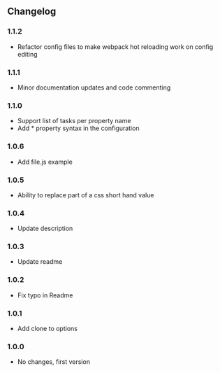 ## Changelog

### 1.1.2

* Refactor config files to make webpack hot reloading work on config editing

### 1.1.1

* Minor documentation updates and code commenting

### 1.1.0

* Support list of tasks per property name
* Add * property syntax in the configuration

### 1.0.6

* Add file.js example

### 1.0.5

* Ability to replace part of a css short hand value 

### 1.0.4

* Update description

### 1.0.3

* Update readme

### 1.0.2

* Fix typo in Readme

### 1.0.1

* Add clone to options

### 1.0.0

* No changes, first version

